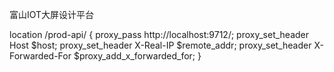 富山IOT大屏设计平台


location /prod-api/ {
    proxy_pass http://localhost:9712/;
    proxy_set_header Host $host;
    proxy_set_header X-Real-IP $remote_addr;
    proxy_set_header X-Forwarded-For $proxy_add_x_forwarded_for;
}